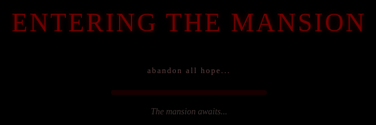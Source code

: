 ```yaml
---
layout: post
title: "Ghost Game: The Haunting of Love Lost"
date: 2025-10-16
author: Precia Verma
description: "A psychological horror adventure game about love, guilt, and the ghosts that haunt us"
comments: true
permalink: /student/ghost-game-idea-1
custom_css:
  - horror_theme
  
---
```

<link href="https://fonts.googleapis.com/css2?family=Crimson+Text:ital,wght@0,400;0,600;1,400&family=Playfair+Display:wght@400;700&family=Creepster&family=IM+Fell+English+SC&display=swap" rel="stylesheet">
<link rel="stylesheet" href="{{ '/assets/css/horror_theme.css' | relative_url }}">

<!-- Page-specific styles -->
<style>
  html, body {
    height: 100% !important;
    min-height: 100vh !important;
    width: 100% !important;
    margin: 0 !important;
    padding: 0 !important;
  }
  
  html {
    background-color: #0a0000 !important;
    background-image: url('https://www.transparenttextures.com/patterns/black-paper.png') !important;
    background-attachment: fixed !important;
    background-size: auto !important;
  }
  
  /* Custom Ghost Game logo styling */
  .site-header .wrapper .site-title img {
    height: 30px !important;
    filter: brightness(0.8) invert(0.2) sepia(0.3) hue-rotate(320deg) !important;
    transition: all 0.5s ease !important;
  }
  
  .site-header .wrapper .site-title img:hover {
    filter: brightness(1) invert(0.3) sepia(0.5) hue-rotate(350deg) drop-shadow(0 0 5px rgba(200,0,0,0.5)) !important;
    transform: scale(1.05) !important;
  }
  
  body {
    background-color: transparent !important;
    color: #b5a396 !important;
    font-family: 'Crimson Text', serif !important;
    line-height: 1.7 !important;
    text-shadow: 0 0 1px rgba(255,255,255,0.1) !important;
    position: relative !important;
  }
  
  /* Apply background to all possible containers */
  .container, .container-lg, .page-content, main, .wrapper, .post, article {
    background-color: transparent !important;
  }
  
  /* Restore header styling */
  .site-header {
    background-color: inherit !important;
    min-height: initial !important;
    border: none !important;
  }
  
  h1, h2, h3 {
    font-family: 'IM Fell English SC', serif !important;
    letter-spacing: 1px !important;
  }
  
  p {
    margin-bottom: 1.5em !important;
  }
  
  .spooky-divider {
    text-align: center;
    margin: 30px 0;
    color: #700000;
    text-shadow: 0 0 5px rgba(120,0,0,0.3);
    letter-spacing: 8px;
    position: relative;
  }
  
  .spooky-divider:before,
  .spooky-divider:after {
    content: "";
    display: inline-block;
    height: 1px;
    width: 60px;
    background: linear-gradient(to right, transparent, #500000, transparent);
    vertical-align: middle;
    margin: 0 10px;
  }
  
  .blood-drip {
    position: absolute;
    width: 3px;
    background-color: #700000;
    border-radius: 50% 50% 45% 45%;
    opacity: 0;
    animation: drip 10s infinite;
    box-shadow: 0 0 5px rgba(120,0,0,0.5);
  }
  
  @keyframes drip {
    0% { height: 0; top: 0; opacity: 0; }
    30% { opacity: 0.9; }
    100% { height: 40px; top: 40px; opacity: 0; }
  }
  
  .fog-overlay {
    position: fixed;
    top: 0;
    left: 0;
    width: 100%;
    height: 100%;
    background: url('https://cdn.pixabay.com/photo/2018/10/19/12/14/fog-3758087_1280.jpg');
    background-size: cover;
    opacity: 0.05;
    pointer-events: none;
    z-index: -1;
    animation: fog-move 120s infinite alternate linear;
  }
  
  @keyframes fog-move {
    0% { background-position: 0% 0%; }
    100% { background-position: 100% 100%; }
  }
  
  /* Flying Ghost Styles */
  .ghost {
    position: fixed;
    width: 30px;
    height: 35px;
    background-image: url("data:image/svg+xml,%3Csvg xmlns='http://www.w3.org/2000/svg' viewBox='0 0 24 24'%3E%3Cpath fill='%23ffffff' d='M12,2A9,9 0 0,0 3,11V22L6,19L9,22L12,19L15,22L18,19L21,22V11A9,9 0 0,0 12,2M9,8A2,2 0 0,1 11,10A2,2 0 0,1 9,12A2,2 0 0,1 7,10A2,2 0 0,1 9,8M15,8A2,2 0 0,1 17,10A2,2 0 0,1 15,12A2,2 0 0,1 13,10A2,2 0 0,1 15,8Z'/%3E%3C/svg%3E");
    background-size: contain;
    background-repeat: no-repeat;
    opacity: 0.15;
    filter: drop-shadow(0 0 5px rgba(255,255,255,0.7));
    z-index: 5;
    pointer-events: none;
    animation: ghost-float 30s infinite linear;
    transform-origin: center center;
  }
  
  .ghost:nth-child(odd) {
    animation-duration: 45s;
    width: 40px;
    height: 45px;
    filter: drop-shadow(0 0 5px rgba(200,200,255,0.8));
  }
  
  .ghost:nth-child(3n) {
    animation-duration: 60s;
    width: 25px;
    height: 30px;
    filter: drop-shadow(0 0 5px rgba(255,200,200,0.6));
    animation-direction: reverse;
  }
  
  .ghost:hover {
    opacity: 0.3;
    transition: opacity 0.3s ease;
  }
  
  /* Smoke effect for cursor */
  .smoke-particle {
    position: fixed;
    width: 7px;
    height: 7px;
    pointer-events: none;
    background-color: rgba(150, 150, 150, 0.5);
    border-radius: 50%;
    mix-blend-mode: screen;
    filter: blur(3px);
    z-index: 2000;
    transform-origin: center;
    animation: smoke-fade 2s forwards ease-out;
  }
  
  @keyframes smoke-fade {
    0% {
      opacity: 0;
      transform: scale(0.3) rotate(0deg);
    }
    15% {
      opacity: 0.4;
    }
    50% {
      opacity: 0.2;
      transform: scale(1.5) rotate(90deg);
    }
    100% {
      opacity: 0;
      transform: scale(2.5) rotate(180deg);
    }
  }
  
  /* Mansion Map styles */
  .map-hotspot {
    transition: all 0.3s ease-in-out;
    border: 1px solid rgba(120, 0, 0, 0.0);
    border-radius: 4px;
    position: relative;
    overflow: hidden;
  }
  
  .map-hotspot:hover {
    background-color: rgba(120, 0, 0, 0.15);
    border: 1px solid rgba(120, 0, 0, 0.3);
    box-shadow: inset 0 0 20px rgba(120, 0, 0, 0.1), 0 0 10px rgba(120, 0, 0, 0.2);
  }
  
  .map-hotspot::before {
    content: '';
    position: absolute;
    top: 0;
    left: 0;
    right: 0;
    bottom: 0;
    background: radial-gradient(circle, rgba(120, 0, 0, 0.2) 0%, rgba(120, 0, 0, 0) 70%);
    opacity: 0;
    transition: opacity 0.3s ease;
    pointer-events: none;
    z-index: 1;
  }
  
  .map-hotspot:hover::before {
    opacity: 1;
  }
  
  #room-info {
    opacity: 0;
    transition: opacity 0.3s ease-in-out, transform 0.3s ease-out;
    border-radius: 4px;
    transform: translateY(10px);
  }
  
  @keyframes map-pulse {
    0%, 100% { box-shadow: 0 0 8px rgba(120, 0, 0, 0.3) inset; }
    50% { box-shadow: 0 0 15px rgba(120, 0, 0, 0.6) inset; }
  }
  
  @keyframes ghost-float {
    0% {
      transform: translate(0, 0) rotate(0deg) scale(1);
    }
    10% {
      transform: translate(100px, -50px) rotate(20deg) scale(0.9);
    }
    20% {
      transform: translate(200px, 100px) rotate(-10deg) scale(1.1);
    }
    30% {
      transform: translate(100px, 200px) rotate(5deg) scale(1);
    }
    40% {
      transform: translate(-100px, 150px) rotate(-20deg) scale(0.9);
    }
    50% {
      transform: translate(-200px, 0px) rotate(0deg) scale(1.05);
    }
    60% {
      transform: translate(-150px, -150px) rotate(15deg) scale(1);
    }
    70% {
      transform: translate(0px, -200px) rotate(-15deg) scale(0.95);
    }
    80% {
      transform: translate(150px, -100px) rotate(5deg) scale(1.1);
    }
    90% {
      transform: translate(100px, 50px) rotate(-5deg) scale(1);
    }
    100% {
      transform: translate(0, 0) rotate(0deg) scale(1);
    }
  }
</style>

<!-- Fog overlay for the entire page -->
<div class="fog-overlay"></div>

<!-- Random blood drips -->
<div class="blood-drip" style="left: 20%; animation-delay: 3s;"></div>
<div class="blood-drip" style="left: 45%; animation-delay: 7s;"></div>
<div class="blood-drip" style="left: 75%; animation-delay: 5s;"></div>
<div class="blood-drip" style="left: 90%; animation-delay: 9s;"></div>

<!-- Flying Ghosts -->
<div class="ghost" style="left: 10%; top: 15%; animation-delay: 0s;"></div>
<div class="ghost" style="left: 30%; top: 40%; animation-delay: 5s;"></div>
<div class="ghost" style="left: 70%; top: 20%; animation-delay: 2s;"></div>
<div class="ghost" style="left: 85%; top: 60%; animation-delay: 8s;"></div>
<div class="ghost" style="left: 20%; top: 70%; animation-delay: 12s;"></div>
<div class="ghost" style="left: 55%; top: 30%; animation-delay: 15s;"></div>
<div class="ghost" style="left: 45%; top: 85%; animation-delay: 7s;"></div>
<div class="ghost" style="left: 90%; top: 45%; animation-delay: 10s;"></div>

<!-- Loading overlay -->
<div id="loading-overlay" style="position: fixed; top: 0; left: 0; width: 100%; height: 100%; background-color: #000; z-index: 9999; display: flex; flex-direction: column; justify-content: center; align-items: center;">
  <div style="font-family: 'Creepster', cursive; color: #700000; font-size: 3em; margin-bottom: 30px; letter-spacing: 3px; text-shadow: 0 0 8px rgba(120,0,0,0.5);">ENTERING THE MANSION</div>
  <div style="margin-bottom: 20px; font-family: 'IM Fell English SC', serif; color: #5a3a3a; font-size: 0.9em; letter-spacing: 2px;">abandon all hope...</div>
  <div class="loading-container" style="width: 250px; height: 8px; background-color: #1a0000; border-radius: 5px; overflow: hidden; box-shadow: 0 0 10px rgba(0,0,0,0.7), inset 0 0 5px rgba(0,0,0,0.5);">
    <div id="loading-bar" style="width: 0%; height: 100%; background: linear-gradient(to right, #4e0000, #700000, #4e0000); transition: width 0.5s;"></div>
  </div>
  <div id="loading-message" style="margin-top: 15px; font-family: 'Crimson Text', serif; color: #4a3a3a; font-style: italic; opacity: 0.8;">The mansion awaits...</div>
</div>

<script>
  document.addEventListener('DOMContentLoaded', function() {
    var loadingBar = document.getElementById('loading-bar');
    var loadingOverlay = document.getElementById('loading-overlay');
    var loadingMessage = document.getElementById('loading-message');
    var progress = 0;
    
    // Creepy loading messages
    var messages = [
      "The mansion awaits...",
      "Shadows gathering...",
      "Whispers in the walls...",
      "The ghosts are stirring...",
      "Memories awakening...",
      "Darkness descending...",
      "Sins remembered...",
      "Doors unlocking...",
      "Secrets revealing...",
      "Guilt materializing..."
    ];
    
    // Change message randomly
    var messageInterval = setInterval(function() {
      var randomMessage = messages[Math.floor(Math.random() * messages.length)];
      loadingMessage.style.opacity = '0';
      setTimeout(function() {
        loadingMessage.textContent = randomMessage;
        loadingMessage.style.opacity = '0.8';
      }, 500);
    }, 2000);
    
    // Loading progress
    var interval = setInterval(function() {
      progress += Math.random() * 8;
      if (progress >= 100) {
        progress = 100;
        clearInterval(interval);
        clearInterval(messageInterval);
        loadingMessage.textContent = "Welcome to your nightmare...";
        setTimeout(function() {
          loadingOverlay.style.opacity = '0';
          loadingOverlay.style.transition = 'opacity 1.5s';
          setTimeout(function() {
            loadingOverlay.style.display = 'none';
          }, 1500);
        }, 800);
      }
      loadingBar.style.width = progress + '%';
    }, 220);
  });
</script>

<div style="text-align: center; margin-bottom: 50px; position: relative; padding: 30px 0;">
  <div style="position: absolute; width: 100%; height: 100%; background-image: url('https://encrypted-tbn0.gstatic.com/images?q=tbn:ANd9GcQa_Obez2eWBK972heq40EeH1E7T65LTBOZhw&s'); background-size: contain; background-repeat: no-repeat; background-position: center; opacity: 0.07; z-index: -1;"></div>
  
  <!-- Title with flickering effect -->
  <div class="title-container" style="position: relative; display: inline-block; margin-bottom: 15px;">
    <h1 style="font-family: 'Creepster', cursive; font-size: 4.5em; margin-bottom: 5px; text-shadow: 2px 2px 8px #700000, 0 0 15px rgba(0,0,0,0.8); color: #900000; letter-spacing: 2px; transform: rotate(-1deg);">Ghost Game</h1>
    <h2 style="font-family: 'IM Fell English SC', serif; font-size: 1.8em; margin-top: 0; color: #a07a6c; text-shadow: 1px 1px 3px rgba(0,0,0,0.9); letter-spacing: 3px; margin-bottom: 0;">The Haunting of Love Lost</h2>
    
    <!-- Flicker animation for the title -->
    <div class="flicker-overlay" style="position: absolute; top: 0; left: 0; width: 100%; height: 100%; background: rgba(0,0,0,0); pointer-events: none; mix-blend-mode: multiply; animation: flicker-effect 8s infinite;"></div>
  </div>
  
  <p style="font-style: italic; color: #700000; margin-top: 15px; font-size: 1.2em; font-family: 'Crimson Text', serif; max-width: 600px; margin-left: auto; margin-right: auto; text-shadow: 0 0 10px rgba(0,0,0,0.7);">Some nightmares don't end when you wake up...</p>
  
  <!-- Decorative frame around the title section -->
  <div style="position: absolute; top: 0; left: 0; width: 100%; height: 100%; border: 1px solid rgba(100,0,0,0.2); border-left: none; border-right: none; pointer-events: none;"></div>
  <div style="position: absolute; top: 10px; left: 50%; transform: translateX(-50%); width: 80%; height: 1px; background: linear-gradient(to right, transparent, rgba(100,0,0,0.3), transparent);"></div>
  <div style="position: absolute; bottom: 10px; left: 50%; transform: translateX(-50%); width: 80%; height: 1px; background: linear-gradient(to right, transparent, rgba(100,0,0,0.3), transparent);"></div>
  
  <!-- Corner decorations -->
  <div style="position: absolute; top: 0; left: 0; width: 30px; height: 30px; border-top: 2px solid rgba(100,0,0,0.3); border-left: 2px solid rgba(100,0,0,0.3);"></div>
  <div style="position: absolute; top: 0; right: 0; width: 30px; height: 30px; border-top: 2px solid rgba(100,0,0,0.3); border-right: 2px solid rgba(100,0,0,0.3);"></div>
  <div style="position: absolute; bottom: 0; left: 0; width: 30px; height: 30px; border-bottom: 2px solid rgba(100,0,0,0.3); border-left: 2px solid rgba(100,0,0,0.3);"></div>
  <div style="position: absolute; bottom: 0; right: 0; width: 30px; height: 30px; border-bottom: 2px solid rgba(100,0,0,0.3); border-right: 2px solid rgba(100,0,0,0.3);"></div>
  
  <!-- Sound control with embedded audio - simplified approach -->
  <div class="audio-controls" style="margin-top: 20px; position: relative; text-align: center;">
    <!-- Audio player with controls that will be hidden but can be triggered -->
    <audio id="horror-audio" loop preload="auto" style="display:none;">
      <source src="/assets/audio/intense-horror-music-01-14890.mp3" type="audio/mpeg">
      <source src="../assets/audio/intense-horror-music-01-14890.mp3" type="audio/mpeg">
      <source src="https://cdn.pixabay.com/download/audio/2021/09/08/audio_fd6fa14ae9.mp3?filename=intense-horror-music-01-14890.mp3" type="audio/mpeg">
      Your browser does not support the audio element.
    </audio>
    
    <!-- Sound toggle button with visual indicator -->
    <button id="sound-toggle" style="background-color: #2a0a0a; color: #700000; border: 1px solid #4e0000; padding: 8px 20px; margin-top: 20px; cursor: pointer; font-family: 'IM Fell English SC', serif; letter-spacing: 1px; transition: all 0.3s ease; position: relative; overflow: hidden; box-shadow: 0 0 10px rgba(0,0,0,0.7);">
      <span style="position: relative; z-index: 2;">🔊 Enable Haunting Sounds</span>
      <div class="button-overlay" style="position: absolute; top: 0; left: -100%; width: 200%; height: 100%; background: linear-gradient(to right, transparent, rgba(120,0,0,0.2), transparent); transition: transform 0.5s ease; transform: skewX(-20deg); z-index: 1;"></div>
    </button>
    
    <!-- Hidden visual indicator for sound playing status -->
    <div id="sound-indicator" style="width: 10px; height: 10px; border-radius: 50%; background-color: #700000; margin: 10px auto 0; opacity: 0; transition: opacity 0.5s ease;"></div>
  </div>
  
  <script>
    // Initialize sound on window load to ensure all assets are loaded
    window.addEventListener('load', function() {
      console.log("Window fully loaded - initializing audio...");
      
      // Elements
      var soundToggle = document.getElementById('sound-toggle');
      var audioElement = document.getElementById('horror-audio');
      var buttonOverlay = document.querySelector('.button-overlay');
      var soundIndicator = document.getElementById('sound-indicator');
      
      // Set initial state
      var soundEnabled = false;
      
      // Set volume to a reasonable level
      audioElement.volume = 0.3;
      
      // Preload audio (explicit)
      try {
        audioElement.load();
        console.log("Audio preloaded");
      } catch(e) {
        console.error("Error preloading audio:", e);
      }
      
      // Sound toggle functionality
      soundToggle.addEventListener('click', function() {
        console.log("Sound toggle clicked");
        
        if (soundEnabled) {
          // Disable sound
          try {
            audioElement.pause();
            audioElement.currentTime = 0;
            soundEnabled = false;
            updateInterface(false);
            console.log("Sound disabled");
          } catch(e) {
            console.error("Error disabling sound:", e);
          }
        } else {
          // Enable sound
          try {
            // Force a user interaction to allow autoplay
            var playPromise = audioElement.play();
            
            if (playPromise !== undefined) {
              playPromise.then(function() {
                soundEnabled = true;
                updateInterface(true);
                console.log("Sound enabled successfully");
              }).catch(function(error) {
                console.error("Play failed:", error);
                
                // Try again after a brief delay
                setTimeout(function() {
                  audioElement.play().then(function() {
                    soundEnabled = true;
                    updateInterface(true);
                    console.log("Second attempt succeeded");
                  }).catch(function(e) {
                    alert("Unable to play audio. Your browser may be blocking autoplay.");
                    console.error("Second attempt failed:", e);
                  });
                }, 100);
              });
            }
          } catch(e) {
            console.error("Error enabling sound:", e);
          }
        }
      });
      
      // Update the interface based on sound state
      function updateInterface(isPlaying) {
        if (isPlaying) {
          soundToggle.querySelector('span').textContent = '🔇 Disable Haunting Sounds';
          buttonOverlay.style.transform = "translateX(100%) skewX(-20deg)";
          soundIndicator.style.opacity = "1";
          soundIndicator.style.animation = "pulse 2s infinite";
        } else {
          soundToggle.querySelector('span').textContent = '🔊 Enable Haunting Sounds';
          buttonOverlay.style.transform = "translateX(-100%) skewX(-20deg)";
          soundIndicator.style.opacity = "0";
          soundIndicator.style.animation = "none";
        }
      }
      
      // Add hover effects
      soundToggle.addEventListener('mouseover', function() {
        buttonOverlay.style.transform = "translateX(0%) skewX(-20deg)";
      });
      
      soundToggle.addEventListener('mouseout', function() {
        if (soundEnabled) {
          buttonOverlay.style.transform = "translateX(100%) skewX(-20deg)";
        } else {
          buttonOverlay.style.transform = "translateX(-100%) skewX(-20deg)";
        }
      });
      
      // Add pulsing animation for the sound indicator
      var style = document.createElement('style');
      style.textContent = `
        @keyframes pulse {
          0% { opacity: 0.3; transform: scale(0.8); }
          50% { opacity: 0.8; transform: scale(1.2); }
          100% { opacity: 0.3; transform: scale(0.8); }
        }
      `;
      document.head.appendChild(style);
    });
  </script>
</div>

<div style="position: relative; margin-bottom: 40px;">
  <h2 style="font-size: 2em; border-bottom: 1px solid #4e0000; padding-bottom: 10px;">🏚️ Game Concept & Narrative</h2>
  <div style="position: absolute; right: 20px; top: -10px; opacity: 0.3;">
    <img src="https://www.citypng.com/public/uploads/preview/halloween-flying-ghost-silhouette-black-icon-png-701751694532168uawrn4mgfq.png" width="80" alt="ghost silhouette" style="filter: invert(1);">
  </div>
</div>

<div style="background-color: rgba(25, 0, 0, 0.4); padding: 25px; border-left: 3px solid #700000; border: 1px solid rgba(70, 0, 0, 0.3); box-shadow: 0 0 15px rgba(0, 0, 0, 0.5); position: relative; margin-bottom: 20px;">
  <div style="position: absolute; top: 0; left: 0; width: 20px; height: 20px; border-top: 2px solid #700000; border-left: 2px solid #700000;"></div>
  <div style="position: absolute; top: 0; right: 0; width: 20px; height: 20px; border-top: 2px solid #700000; border-right: 2px solid #700000;"></div>
  <div style="position: absolute; bottom: 0; left: 0; width: 20px; height: 20px; border-bottom: 2px solid #700000; border-left: 2px solid #700000;"></div>
  <div style="position: absolute; bottom: 0; right: 0; width: 20px; height: 20px; border-bottom: 2px solid #700000; border-right: 2px solid #700000;"></div>
  
  <p>Step into a gothic mansion shrouded in fog, regret, and supernatural mystery. In this psychological horror adventure, you play as <strong>Earnest</strong>—a man tormented by guilt, returning to the ruins of his past love. The game unfolds in three acts, blending puzzle-solving, exploration, and emotional storytelling.</p>
</div>

<div class="spooky-divider">⚱️ ⚰️ ⚱️</div>

<div class="section-header" style="position: relative; margin-top: 35px;">
  <h3 style="font-size: 1.6em; border-bottom: 1px solid #4e0000; padding-bottom: 8px; display: inline-block;">🌙 Backstory</h3>
</div>

<div style="background-color: rgba(25, 0, 0, 0.4); padding: 25px; border-left: 3px solid #700000; border: 1px solid rgba(70, 0, 0, 0.3); box-shadow: 0 0 15px rgba(0, 0, 0, 0.5); position: relative; margin-bottom: 20px;">
  <div style="position: absolute; top: 0; left: 0; width: 20px; height: 20px; border-top: 2px solid #700000; border-left: 2px solid #700000;"></div>
  <div style="position: absolute; top: 0; right: 0; width: 20px; height: 20px; border-top: 2px solid #700000; border-right: 2px solid #700000;"></div>
  <div style="position: absolute; bottom: 0; left: 0; width: 20px; height: 20px; border-bottom: 2px solid #700000; border-left: 2px solid #700000;"></div>
  <div style="position: absolute; bottom: 0; right: 0; width: 20px; height: 20px; border-bottom: 2px solid #700000; border-right: 2px solid #700000;"></div>
  
  <p>In a crumbling gothic mansion shrouded by fog and regret, a man flees in the dead of night for reasons even he can't fully explain. He leaves behind his greatest love — a woman whose heart once mirrored his own. Years later, guilt drags him back to the decaying halls of the estate… only to discover the horrifying truth: she's dead.</p>
</div>

<div class="spooky-divider">💀 ⚡ 💀</div>

<div class="section-header" style="position: relative; margin-top: 35px;">
  <h3 style="font-size: 1.6em; border-bottom: 1px solid #4e0000; padding-bottom: 8px; display: inline-block;">👻 Act 1: The Whispering Ghost</h3>
</div>

<div style="background-color: rgba(25, 0, 0, 0.4); padding: 25px; border-left: 3px solid #700000; border: 1px solid rgba(70, 0, 0, 0.3); box-shadow: 0 0 15px rgba(0, 0, 0, 0.5); position: relative; margin-bottom: 20px;">
  <div style="position: absolute; top: 0; left: 0; width: 20px; height: 20px; border-top: 2px solid #700000; border-left: 2px solid #700000;"></div>
  <div style="position: absolute; top: 0; right: 0; width: 20px; height: 20px; border-top: 2px solid #700000; border-right: 2px solid #700000;"></div>
  <div style="position: absolute; bottom: 0; left: 0; width: 20px; height: 20px; border-bottom: 2px solid #700000; border-left: 2px solid #700000;"></div>
  <div style="position: absolute; bottom: 0; right: 0; width: 20px; height: 20px; border-bottom: 2px solid #700000; border-right: 2px solid #700000;"></div>
  
  <p>One stormy night, her ghost appears before him — sorrowful yet strangely calm. She tells him that her spirit is trapped, unable to rest. If he can locate her scattered bones hidden across the mansion's cursed grounds, he can perform a ritual to bring her back to life. Desperate and haunted, he agrees.</p>
</div>

<div class="spooky-divider">🦴 🕯️ 🦴</div>

<div class="section-header" style="position: relative; margin-top: 35px;">
  <h3 style="font-size: 1.6em; border-bottom: 1px solid #4e0000; padding-bottom: 8px; display: inline-block;">🔍 Act 2: The Search for the Bones</h3>
</div>

<div style="background-color: rgba(25, 0, 0, 0.4); padding: 25px; border-left: 3px solid #700000; border: 1px solid rgba(70, 0, 0, 0.3); box-shadow: 0 0 15px rgba(0, 0, 0, 0.5); position: relative; margin-bottom: 20px;">
  <div style="position: absolute; top: 0; left: 0; width: 20px; height: 20px; border-top: 2px solid #700000; border-left: 2px solid #700000;"></div>
  <div style="position: absolute; top: 0; right: 0; width: 20px; height: 20px; border-top: 2px solid #700000; border-right: 2px solid #700000;"></div>
  <div style="position: absolute; bottom: 0; left: 0; width: 20px; height: 20px; border-bottom: 2px solid #700000; border-left: 2px solid #700000;"></div>
  <div style="position: absolute; bottom: 0; right: 0; width: 20px; height: 20px; border-bottom: 2px solid #700000; border-right: 2px solid #700000;"></div>
  
  <p>The mansion becomes his maze of memories. As he hunts for the bones, he uncovers letters, bloodstains, and eerie remnants of their past. Each discovery drags him deeper into obsession and madness. Reality begins to blur — is he seeing ghosts, or just his own guilt? The line between love and lunacy fades fast.</p>
</div>

<div class="spooky-divider">⚡ 💀 ⚡</div>

<div class="section-header" style="position: relative; margin-top: 35px;">
  <h3 style="font-size: 1.6em; border-bottom: 1px solid #4e0000; padding-bottom: 8px; display: inline-block;">😱 Act 3: The Terrifying Truth</h3>
</div>

<div style="background-color: rgba(25, 0, 0, 0.4); padding: 25px; border-left: 3px solid #700000; border: 1px solid rgba(70, 0, 0, 0.3); box-shadow: 0 0 15px rgba(0, 0, 0, 0.5); position: relative; margin-bottom: 20px;">
  <div style="position: absolute; top: 0; left: 0; width: 20px; height: 20px; border-top: 2px solid #700000; border-left: 2px solid #700000;"></div>
  <div style="position: absolute; top: 0; right: 0; width: 20px; height: 20px; border-top: 2px solid #700000; border-right: 2px solid #700000;"></div>
  <div style="position: absolute; bottom: 0; left: 0; width: 20px; height: 20px; border-bottom: 2px solid #700000; border-left: 2px solid #700000;"></div>
  <div style="position: absolute; bottom: 0; right: 0; width: 20px; height: 20px; border-bottom: 2px solid #700000; border-right: 2px solid #700000;"></div>
  
  <p>In the final act, the puzzle pieces come together — he was the one who killed her.
  His mind had shattered from jealousy and rage, forcing him to flee and forget. The ghost was never real… just the echo of his guilt. As the truth consumes him, he performs the ritual anyway — but instead of resurrecting her, he becomes trapped in his own nightmare, drowning in grief and eternal sorrow.</p>
</div>

<div class="spooky-divider">🕷️ 🕸️ 🕷️</div>

<div style="position: relative; margin-bottom: 40px;">
  <h2 style="font-size: 2em; border-bottom: 1px solid #4e0000; padding-bottom: 10px;">🎮 Key Gameplay Features</h2>
</div>

<div style="display: grid; grid-template-columns: 1fr 1fr; gap: 20px; margin-bottom: 30px;">
  <div style="background-color: rgba(20, 0, 0, 0.6); padding: 20px; border-radius: 5px; box-shadow: 0 0 10px rgba(0,0,0,0.5); border-left: 3px solid #700000;">
    <h4 style="color: #b99a7a; margin-top: 0;">🏰 Atmospheric Exploration</h4>
    <p style="margin-bottom: 0;">Navigate through the crumbling ruins of a once-magnificent gothic mansion, where each room holds memories and secrets.</p>
  </div>
  
  <div style="background-color: rgba(20, 0, 0, 0.6); padding: 20px; border-radius: 5px; box-shadow: 0 0 10px rgba(0,0,0,0.5); border-left: 3px solid #700000;">
    <h4 style="color: #b99a7a; margin-top: 0;">🧩 Intricate Puzzles</h4>
    <p style="margin-bottom: 0;">Solve eerie puzzles to uncover hidden bones and clues, piecing together the tragic events of the past.</p>
  </div>
  
  <div style="background-color: rgba(20, 0, 0, 0.6); padding: 20px; border-radius: 5px; box-shadow: 0 0 10px rgba(0,0,0,0.5); border-left: 3px solid #700000;">
    <h4 style="color: #b99a7a; margin-top: 0;">👁️ Psychological Horror</h4>
    <p style="margin-bottom: 0;">Experience terrifying hallucinations, shifting rooms, and unreliable narration as reality blurs with madness.</p>
  </div>
  
  <div style="background-color: rgba(20, 0, 0, 0.6); padding: 20px; border-radius: 5px; box-shadow: 0 0 10px rgba(0,0,0,0.5); border-left: 3px solid #700000;">
    <h4 style="color: #b99a7a; margin-top: 0;">📖 Emotional Storytelling</h4>
    <p style="margin-bottom: 0;">Discover a haunting narrative through forgotten letters, faded photographs, and vivid flashbacks.</p>
  </div>
  
  <div style="background-color: rgba(20, 0, 0, 0.6); padding: 20px; border-radius: 5px; box-shadow: 0 0 10px rgba(0,0,0,0.5); border-left: 3px solid #700000; grid-column: span 2;">
    <h4 style="color: #b99a7a; margin-top: 0;">🔀 Multiple Endings</h4>
    <p style="margin-bottom: 0;">Your choices and discoveries shape the story's conclusion. Will you find redemption or be consumed by eternal torment?</p>
  </div>
</div>

<div class="spooky-divider">🏰 🔍 🏰</div>

<div style="position: relative; margin-bottom: 40px; margin-top: 40px;">
  <h2 style="font-size: 2em; border-bottom: 1px solid #4e0000; padding-bottom: 10px;">🗺️ Explore the Mansion</h2>
  <div style="position: absolute; right: 20px; top: -10px; opacity: 0.3;">
    <img src="https://media.tenor.com/h3WXl6FWwUIAAAAe/ghost.png" width="70" alt="ghostly face" style="filter: brightness(0.8) contrast(1.4);">
  </div>
</div>

<div style="background-color: rgba(20, 0, 0, 0.7); padding: 25px; border: 1px solid rgba(70, 0, 0, 0.4); box-shadow: 0 0 20px rgba(0, 0, 0, 0.6); position: relative; margin-bottom: 30px; background-image: url('https://www.transparenttextures.com/patterns/old-map.png'); background-blend-mode: overlay;">
  <div style="position: absolute; top: 0; left: 0; width: 20px; height: 20px; border-top: 2px solid #700000; border-left: 2px solid #700000;"></div>
  <div style="position: absolute; top: 0; right: 0; width: 20px; height: 20px; border-top: 2px solid #700000; border-right: 2px solid #700000;"></div>
  <div style="position: absolute; bottom: 0; left: 0; width: 20px; height: 20px; border-bottom: 2px solid #700000; border-left: 2px solid #700000;"></div>
  <div style="position: absolute; bottom: 0; right: 0; width: 20px; height: 20px; border-bottom: 2px solid #700000; border-right: 2px solid #700000;"></div>
  <div style="position: absolute; top: -15px; left: 50%; transform: translateX(-50%); background-color: #1a0505; padding: 5px 15px; border: 1px solid #700000; font-family: 'IM Fell English SC', serif; font-size: 0.9em; color: #a07a6c;">Ravencrest Manor - Floor Plan</div>
  
  <p style="text-align: center; font-style: italic; margin-bottom: 25px;">Hover over rooms to reveal the mansion's dark secrets...</p>
  
  <style>
  /* Mansion Map styles */
  .map-hotspot {
    transition: all 0.3s ease-in-out;
    border: 1px solid rgba(120, 0, 0, 0.0);
    border-radius: 4px;
    position: relative;
    overflow: hidden;
  }
  
  .map-hotspot:hover {
    background-color: rgba(120, 0, 0, 0.15);
    border: 1px solid rgba(120, 0, 0, 0.3);
    box-shadow: inset 0 0 20px rgba(120, 0, 0, 0.1), 0 0 10px rgba(120, 0, 0, 0.2);
  }
  
  .map-hotspot::before {
    content: '';
    position: absolute;
    top: 0;
    left: 0;
    right: 0;
    bottom: 0;
    background: radial-gradient(circle, rgba(120, 0, 0, 0.2) 0%, rgba(120, 0, 0, 0) 70%);
    opacity: 0;
    transition: opacity 0.3s ease;
    pointer-events: none;
    z-index: 1;
  }
  
  .map-hotspot:hover::before {
    opacity: 1;
  }
  
  #room-info {
    opacity: 0;
    transition: opacity 0.3s ease-in-out, transform 0.3s ease-out;
    border-radius: 4px;
    transform: translateY(10px);
  }
  </style>
  
  <!-- NEW SIMPLIFIED MANSION MAP LAYOUT -->
  <div class="mansion-map-layout" style="display: flex; flex-direction: row; width: 100%; max-width: 820px; margin: 0 auto; gap: 20px;">
    <!-- Left side: room info panel with simple styling -->
    <div style="width: 280px; background-color: #1a0808; border: 1px solid #700000; padding: 15px; border-radius: 5px;">
      <div id="room-info" style="color: #c9b38c; font-family: 'Crimson Text', serif; opacity: 1; display: block; visibility: visible; transition: none; transform: none;">
        <h4 id="room-title-display" style="color: #c9b38c; font-family: 'IM Fell English SC', serif; text-align: center; border-bottom: 1px solid #700000; padding-bottom: 8px;">Mansion Map</h4>
        <p id="room-description-display" style="color: #c9b38c; margin-top: 15px; line-height: 1.5;">Hover over a room to learn more about it...</p>
        <div style="height: 1px; background-color: #700000; margin: 15px 0;"></div>
        <h5 style="color: #c9b38c; text-align: center; font-size: 0.9em; margin-bottom: 10px;">⚜ SECRET ⚜</h5>
        <p id="room-secret-display" style="color: #8a3c2a; font-style: italic; line-height: 1.4;">The mansion holds many secrets. Some rooms are more haunted than others.</p>
      </div>
    </div>
    
    <!-- Right side: mansion map with simplified structure -->
    <div style="flex: 1; position: relative; border: 1px solid #500000;">
      <!-- Map image -->
      <div id="mansion-map" style="width: 100%; height: 500px; background-image: url('https://preview.redd.it/haunted-mansion-battle-map-30x36-v0-u37w8jh2gfud1.jpeg?auto=webp&s=bd49c77e237d72f4c09b417c45d7ea56359eb6de'); background-size: contain; background-position: center; background-repeat: no-repeat; position: relative;">
      
        <!-- Hotspots with solid borders for better visibility -->
        <div class="map-hotspot" data-room="foyer" style="position: absolute; left: 48%; top: 60%; width: 12%; height: 15%; cursor: pointer; border: 2px solid rgba(120, 0, 0, 0.5); background-color: rgba(120, 0, 0, 0.1);"></div>
        <div class="map-hotspot" data-room="library" style="position: absolute; left: 68%; top: 32%; width: 14%; height: 18%; cursor: pointer; border: 2px solid rgba(120, 0, 0, 0.5); background-color: rgba(120, 0, 0, 0.1);"></div>
        <div class="map-hotspot" data-room="master-bedroom" style="position: absolute; left: 29%; top: 20%; width: 18%; height: 18%; cursor: pointer; border: 2px solid rgba(120, 0, 0, 0.5); background-color: rgba(120, 0, 0, 0.1);"></div>
        <div class="map-hotspot" data-room="attic" style="position: absolute; left: 50%; top: 8%; width: 18%; height: 12%; cursor: pointer; border: 2px solid rgba(120, 0, 0, 0.5); background-color: rgba(120, 0, 0, 0.1);"></div>
        <div class="map-hotspot" data-room="dining-room" style="position: absolute; left: 25%; top: 45%; width: 18%; height: 15%; cursor: pointer; border: 2px solid rgba(120, 0, 0, 0.5); background-color: rgba(120, 0, 0, 0.1);"></div>
        <div class="map-hotspot" data-room="cellar" style="position: absolute; left: 73%; top: 68%; width: 15%; height: 14%; cursor: pointer; border: 2px solid rgba(120, 0, 0, 0.5); background-color: rgba(120, 0, 0, 0.1);"></div>
        <div class="map-hotspot" data-room="east-wing" style="position: absolute; left: 74%; top: 18%; width: 16%; height: 12%; cursor: pointer; border: 2px solid rgba(120, 0, 0, 0.5); background-color: rgba(120, 0, 0, 0.1);"></div>
      </div>
    </div>
  </div>
</div>

<script>
/* COMPLETELY REWRITTEN MANSION MAP SCRIPT */
document.addEventListener('DOMContentLoaded', function() {
  console.log('Initializing mansion map...');
  
  // Get all required DOM elements
  const roomInfoBox = document.getElementById('room-info');
  const roomTitleDisplay = document.getElementById('room-title-display');
  const roomDescriptionDisplay = document.getElementById('room-description-display');
  const roomSecretDisplay = document.getElementById('room-secret-display');
  const hotspots = document.querySelectorAll('.map-hotspot');
  
  // Debug verification of elements
  console.log('Room info found:', roomInfoBox ? 'Yes' : 'No');
  console.log('Room title found:', roomTitleDisplay ? 'Yes' : 'No');
  console.log('Room description found:', roomDescriptionDisplay ? 'Yes' : 'No');
  console.log('Room secret found:', roomSecretDisplay ? 'Yes' : 'No');
  console.log('Hotspots found:', hotspots.length);
  
  // Set default content for room info
  roomTitleDisplay.textContent = "Mansion Map";
  roomDescriptionDisplay.textContent = "Hover over a room to learn more about it...";
  roomSecretDisplay.textContent = "The mansion holds many secrets. Some rooms are more haunted than others.";
  roomInfoBox.style.display = 'block';
  
  // Room data - kept simple
  const roomData = {
    "foyer": {
      title: "Grand Foyer",
      description: "Once an impressive entryway with marble floors and crystal chandeliers, now cracked and covered in decades of dust. A grand staircase curves upward, littered with fallen portraits of the Blackwood family.",
      secret: "The floorboards creak in a rhythm almost like breathing. Visitors swear the chandelier sways even when there is no breeze, and sometimes the front door unlocks itself at exactly midnight."
    },
    "library": {
      title: "Library",
      description: "Thousands of ancient tomes line the walls. Many are rotted through, while others remain mysteriously pristine despite the years. A reading desk sits in the center, a leather-bound book still open as if its reader just stepped away.",
      secret: "Books occasionally fall from shelves when no one is near. The open book on the desk changes pages between visits, always displaying passages about grief, betrayal, and a ritual performed in the cellar during the winter of 1887."
    },
    "master-bedroom": {
      title: "Master Bedroom",
      description: "Dominated by a four-poster bed with tattered silk hangings in deep crimson. A vanity with a cracked mirror still holds perfume bottles and a silver hairbrush with strands of long dark hair from its last owner, Eleanora Blackwood.",
      secret: "The bed sheets appear disturbed each morning, as if someone had been sleeping there. The mirror sometimes reflects a figure standing behind you when you are alone—a pale woman in a bloodstained nightgown who mouths words no one can hear."
    },
    "attic": {
      title: "Attic",
      description: "A maze of forgotten furniture, trunks, and childhood mementos. Light filters weakly through a small round window, illuminating dancing dust particles and a collection of porcelain dolls with eyes that seem to follow your movements.",
      secret: "Children's laughter can sometimes be heard emanating from a Victorian rocking horse in the corner. A music box occasionally plays by itself at 3:33 AM, always the same haunting melody that was popular the year the Blackwood children disappeared."
    },
    "dining-room": {
      title: "Dining Room",
      description: "An elegant mahogany table set for a feast that never begins, with fine china and tarnished silver. Cobwebs connect the candelabra, and the grandfather clock in the corner is permanently stopped at 3:33—the time when Lord Blackwood reportedly made his fatal declaration.",
      secret: "Wine glasses have been known to shatter without being touched. Some nights, the sounds of silverware against plates and hushed conversation can be heard, followed by a woman's scream and then absolute silence that lasts until dawn."
    },
    "cellar": {
      title: "Wine Cellar",
      description: "Damp stone walls lined with empty and full bottles alike, some dating back centuries. The air is thick with the scent of earth, old cork, and something metallic. A single lantern provides the only illumination, revealing strange symbols carved into the far wall.",
      secret: "Temperature drops dramatically in certain corners—cold enough to see your breath even in summer. A scratching sound comes from behind the marked wall, as if someone—or something—is trying to get out. The stones are stained with what might be very old wine... or something else."
    },
    "east-wing": {
      title: "East Wing Corridor",
      description: "A hallway of locked doors and covered paintings. Water damage stains the peeling wallpaper, and the carpet is worn thin from centuries of footsteps. Family portraits hang crookedly, their faces obscured by what appears to be claw marks.",
      secret: "The door at the end of the hall—the one Earnest warned Irene never to enter—sometimes opens by itself. A woman's sobbing can be heard from within, though the room is always empty except for a child's rocking chair that moves by itself and a journal written in what appears to be blood."
    }
  };
  
  // Log for debugging (only visible in browser console)
  console.log('Elements found:', {
    roomInfo: !!roomInfoBox,
    roomTitle: !!roomTitleDisplay,
    roomDesc: !!roomDescriptionDisplay,
    roomSecret: !!roomSecretDisplay,
    hotspotCount: hotspots.length
  });
  
  // Create audio elements
  const creepySound = new Audio('https://freesound.org/data/previews/459/459959_1364272-lq.mp3');
  creepySound.volume = 0.2;
  
  const whisperSound = new Audio('https://freesound.org/data/previews/396/396232_7046259-lq.mp3');
  whisperSound.volume = 0.15;
  
  // Make sure room info panel is visible initially
  if (roomInfoBox) {
    roomInfoBox.style.display = 'block';
    roomInfoBox.style.visibility = 'visible';
    roomInfoBox.style.opacity = '1';
    console.log('Room info panel initialized and made visible');
  } else {
    console.error('Room info panel not found!');
  }
  
  // Set default room info content
  if (roomTitleDisplay) roomTitleDisplay.textContent = "Mansion Map";
  if (roomDescriptionDisplay) roomDescriptionDisplay.textContent = "Hover over a room to learn more about it...";
  if (roomSecretDisplay) roomSecretDisplay.textContent = "The mansion holds many secrets. Some rooms are more haunted than others.";
  
  // Function to update room information panel
  function updateRoomInfo(roomId) {
    const room = roomData[roomId];
    if (!room) {
      console.error("No room data found for:", roomId);
      return;
    }
    
    console.log("Updating room info with:", room.title);
    
    // Update text content with explicit null checks
    if (roomTitleDisplay) {
      roomTitleDisplay.textContent = room.title;
      roomTitleDisplay.style.textShadow = '0 0 8px rgba(150, 100, 50, 0.8)';
    }
    
    if (roomDescriptionDisplay) {
      roomDescriptionDisplay.textContent = room.description;
    }
    
    if (roomSecretDisplay) {
      roomSecretDisplay.textContent = room.secret;
    }
    
    // Force room info panel to be visible
    if (roomInfoBox) {
      roomInfoBox.style.display = 'block';
      roomInfoBox.style.visibility = 'visible';
      roomInfoBox.style.opacity = '1';
      
      // Force a repaint to ensure changes are visible
      void roomInfoBox.offsetWidth;
      
      console.log("Updated room info panel with:", room.title);
    }
  }
  
  // Add event listeners to each room hotspot
  if (hotspots.length > 0) {
    console.log("Setting up event listeners for", hotspots.length, "hotspots");
    
    // Track which room is currently active
    let activeRoomId = null;
    
    hotspots.forEach(hotspot => {
      // Get the room ID from the data attribute
      const roomId = hotspot.getAttribute('data-room');
      
      // Set up mouseenter event
      hotspot.addEventListener('mouseenter', function() {
        console.log("Mouse entered room:", roomId);
        
        // Update active room tracking
        activeRoomId = roomId;
        
        // Visual effect for active hotspot
        this.style.backgroundColor = 'rgba(120, 0, 0, 0.2)';
        this.style.borderColor = 'rgba(120, 0, 0, 0.4)';
        this.style.boxShadow = '0 0 15px rgba(120, 0, 0, 0.6)';
        this.style.animation = 'map-pulse 2s infinite';
        
        // Update the room info panel
        updateRoomInfo(roomId);
        
        // Play creepy sound effect
        try {
          creepySound.currentTime = 0;
          creepySound.volume = 0.2 + Math.random() * 0.3;
          creepySound.play();
        } catch (e) {
          console.log('Audio error:', e);
        }
      });
      
      // Set up mouseleave event
      hotspot.addEventListener('mouseleave', function() {
        console.log("Mouse left room:", roomId);
        
        // Only reset if this is still the active room
        if (activeRoomId === roomId) {
          activeRoomId = null;
          
          // Reset room info to default
          roomTitleDisplay.textContent = "Mansion Map";
          roomTitleDisplay.style.textShadow = 'none';
          roomDescriptionDisplay.textContent = "Hover over a room to learn more about it...";
          roomSecretDisplay.textContent = "The mansion holds many secrets. Some rooms are more haunted than others.";
        }
        
        // Reset hotspot styling
        this.style.backgroundColor = 'rgba(120, 0, 0, 0.05)';
        this.style.borderColor = 'rgba(120, 0, 0, 0.15)';
        this.style.boxShadow = 'none';
        this.style.animation = 'none';
        
        // Play whisper sound
        try {
          whisperSound.currentTime = 0;
          whisperSound.volume = 0.15;
          whisperSound.play();
        } catch (e) {
          console.log('Audio error:', e);
        }
      });
    });
  } else {
    console.error("No hotspots found in the mansion map!");
  }
});
</script>
});
</script>

<div class="spooky-divider">📜 ⚰️ 📜</div>

## 💌 Sample In-Game Letter

<div style="background-color: #1a0f00; border: 1px solid #3a2a1a; box-shadow: 0 0 15px rgba(0,0,0,0.7); padding: 30px; margin: 20px 0; max-width: 800px; font-family: 'Crimson Text', serif; color: #c9b38c; font-style: italic; line-height: 1.6; background-image: url('https://media.istockphoto.com/id/1639475440/photo/ old-paper-texture-background-pale-brown-paper-vintage-with-stains-in-sepia-tone.jpg?s=612x612&w=0&k=20&c=Fr0FyL7K90DvEbnuYUcKLTDRM2dBsXeYdF9jjgFnkmQ=');">
  <p style="margin-bottom: 20px; text-align: right; font-size: 0.9em; color: #8a7a6a;">October 17, 1897</p>
  
  <p style="margin-bottom: 20px; font-size: 1.1em;"><strong style="color: #d0a85c;">My Dearest Irene,</strong></p>
  
  <p>If you are reading this, then I have already gone.<br>
  Please understand that I did not leave you out of hatred, nor fear of you, but fear of myself.</p>
  
  <p>Something inside me has changed. There is a darkness that whispers when the house sleeps, a shadow that follows me even when the candles are lit. I can no longer trust my thoughts, nor the man reflected in the mirror.</p>
  
  <p>I beg of you, stay away from the east wing. Do not search for me, no matter what you hear. If I ever loved you—and by God, I did—you must promise me that.</p>
  
  <p>Your name will haunt me until the end of my days.<br>
  And perhaps, when this curse is lifted, I will find the courage to come home.</p>
  
  <p style="text-align: right; margin-top: 30px;"><strong style="color: #d0a85c;">Forever yours,</strong><br>
  <strong style="color: #d0a85c;">Earnest</strong></p>
  
  <div style="margin-top: 30px; font-size: 0.8em; color: #635a4a; text-align: left;">
    <em>*The edges of the paper appear singed, and dark stains—possibly blood—mark the bottom corner of the letter*</em>
  </div>
</div>

<div class="spooky-divider">🌙 👻 🌙</div>

<div style="position: relative; margin-top: 60px;">
  <h2 style="font-size: 2em; border-bottom: 1px solid #4e0000; padding-bottom: 10px;">🎭 Why This Game?</h2>
  
  <div class="haunted-mirror" style="position: relative; background-color: rgba(20, 0, 0, 0.6); padding: 30px; border-radius: 10px; margin-top: 20px; box-shadow: 0 0 20px rgba(0,0,0,0.7), inset 0 0 20px rgba(0,0,0,0.7); border: 1px solid #3a0000;">
    
    <div style="position: absolute; top: 0; left: 0; width: 100%; height: 100%; background-image: url('https://www.transparenttextures.com/patterns/brushed-alum-dark.png'); opacity: 0.1;"></div>
    <div style="position: absolute; top: 0; left: 0; width: 20px; height: 20px; border-top: 2px solid #700000; border-left: 2px solid #700000;"></div>
    <div style="position: absolute; top: 0; right: 0; width: 20px; height: 20px; border-top: 2px solid #700000; border-right: 2px solid #700000;"></div>
    <div style="position: absolute; bottom: 0; left: 0; width: 20px; height: 20px; border-bottom: 2px solid #700000; border-left: 2px solid #700000;"></div>
    <div style="position: absolute; bottom: 0; right: 0; width: 20px; height: 20px; border-bottom: 2px solid #700000; border-right: 2px solid #700000;"></div>
    
    <p>This game explores themes of love, loss, guilt, and psychological horror. It challenges players to confront uncomfortable truths and unravel a haunting mystery, all while immersed in a chilling, atmospheric world.</p>
    
    <div class="ghostly-reflection" style="position: absolute; right: 20px; bottom: 20px; width: 80px; height: 80px; opacity: 0; animation: appear-disappear 8s infinite;">
      <img src="https://encrypted-tbn0.gstatic.com/images?q=tbn:ANd9GcR-y4EG8_pO1I1GlfnbeVyNCB8Ee-S-JFoASA&s" width="100%" alt="ghostly face" style="filter: invert(0.8) blur(1px);">
    </div>
  </div>
</div>

<style>
@keyframes appear-disappear {
  0%, 100% { opacity: 0; }
  45%, 55% { opacity: 0.3; }
}

@keyframes flicker-effect {
  0%, 100% { opacity: 0; }
  5% { opacity: 0.3; }
  6% { opacity: 0; }
  7% { opacity: 0.3; }
  9% { opacity: 0; }
  10% { opacity: 0.3; }
  30% { opacity: 0; }
  50% { opacity: 0; }
  60% { opacity: 0.1; }
  60.5% { opacity: 0; }
  61% { opacity: 0.1; }
  75% { opacity: 0; }
  80% { opacity: 0.2; }
  85% { opacity: 0; }
  95% { opacity: 0.2; }
}

@keyframes floating {
  0%, 100% { transform: translateY(0) rotate(-1deg); }
  50% { transform: translateY(-10px) rotate(0deg); }
}

@keyframes haunted-shadow {
  0%, 100% { text-shadow: 0 0 5px #700000; }
  50% { text-shadow: 0 0 15px #700000, 0 0 30px rgba(120,0,0,0.5); }
}

.hover-float {
  transition: transform 0.3s ease;
}

.hover-float:hover {
  transform: translateY(-5px);
  text-shadow: 0 5px 10px rgba(0,0,0,0.5);
}

.section-header h3 {
  animation: haunted-shadow 5s infinite;
}

/* Ghost cursor effect - uncomment if desired
html {
  cursor: url('https://cdn.pixabay.com/photo/2016/03/31/15/33/apparition-1293299_1280.png'), auto;
  cursor: url('https://cdn.pixabay.com/photo/2016/03/31/15/33/apparition-1293299_1280.png') 20 20, auto;
}
*/
</style>

<div class="spooky-divider">⚰️ 💀 ⚰️</div>

<div style="text-align: center; margin-top: 50px; margin-bottom: 50px;">
  <h3 style="font-family: 'Playfair Display', serif; font-size: 1.8em; letter-spacing: 3px; color: #700000; text-shadow: 2px 2px 5px rgba(0,0,0,0.7);">
    ARE YOU READY TO FACE THE GHOSTS OF YOUR PAST?
  </h3>
  <div style="font-size: 3em; margin-top: 15px; animation: pulse 3s infinite;">👻</div>
</div>

<style>
@keyframes pulse {
  0% { opacity: 1; transform: scale(1); }
  50% { opacity: 0.5; transform: scale(1.05); }
  100% { opacity: 1; transform: scale(1); }
}
</style>

<div style="background-color: rgba(0,0,0,0.7); border-top: 1px solid #4e0000; padding: 30px 20px; margin-top: 40px; text-align: center; font-style: italic; color: #706060; position: relative;">
  <div class="candle" style="position: absolute; left: 20%; top: -30px; width: 30px; height: 100px;">
    <div class="flame" style="position: absolute; bottom: 50%; left: 50%; width: 15px; height: 35px; background: radial-gradient(ellipse at bottom, #ff6a00, #f7b500 40%, rgba(255,166,0,0.2) 70%); border-radius: 50% 50% 20% 20%; transform: translate(-50%, 0); animation: flicker 3s ease-in-out infinite; box-shadow: 0 0 20px 5px rgba(255,166,0,0.5);"></div>
    <div class="wax" style="position: absolute; bottom: 0; left: 50%; width: 15px; height: 50px; background: linear-gradient(to bottom, #fff1e0, #d0d0d0); border-radius: 3px 3px 5px 5px; transform: translateX(-50%);"></div>
  </div>
  
  <div class="candle" style="position: absolute; right: 20%; top: -30px; width: 30px; height: 100px;">
    <div class="flame" style="position: absolute; bottom: 50%; left: 50%; width: 15px; height: 35px; background: radial-gradient(ellipse at bottom, #ff6a00, #f7b500 40%, rgba(255,166,0,0.2) 70%); border-radius: 50% 50% 20% 20%; transform: translate(-50%, 0); animation: flicker 4s ease-in-out infinite 1s; box-shadow: 0 0 20px 5px rgba(255,166,0,0.5);"></div>
    <div class="wax" style="position: absolute; bottom: 0; left: 50%; width: 15px; height: 50px; background: linear-gradient(to bottom, #fff1e0, #d0d0d0); border-radius: 3px 3px 5px 5px; transform: translateX(-50%);"></div>
  </div>
  
  <p>"The past is never dead. It's not even past." — William Faulkner</p>
  <p style="margin-top: 15px; font-size: 0.8em; color: #4a3a3a;">© 2025 • A Game of Shadows and Regrets</p>
</div>

<style>
@keyframes flicker {
  0% { height: 35px; opacity: 0.9; }
  5% { height: 30px; opacity: 0.8; }
  10% { height: 35px; opacity: 0.9; }
  15% { height: 25px; opacity: 0.7; }
  20% { height: 35px; opacity: 0.9; }
  25% { height: 30px; opacity: 0.8; }
  30% { height: 40px; opacity: 0.9; }
  35% { height: 30px; opacity: 0.8; }
  40% { height: 25px; opacity: 0.7; }
  45% { height: 35px; opacity: 0.9; }
  50% { height: 30px; opacity: 0.8; }
  55% { height: 35px; opacity: 0.9; }
  60% { height: 40px; opacity: 1.0; }
  65% { height: 35px; opacity: 0.9; }
  70% { height: 30px; opacity: 0.8; }
  75% { height: 35px; opacity: 0.9; }
  80% { height: 25px; opacity: 0.7; }
  85% { height: 30px; opacity: 0.8; }
  90% { height: 35px; opacity: 0.9; }
  95% { height: 25px; opacity: 0.7; }
  100% { height: 35px; opacity: 0.9; }
}

/* Vignette effect for the entire page */
body:before {
  content: "" !important;
  position: fixed !important;
  top: 0 !important;
  left: 0 !important;
  width: 100% !important;
  height: 100% !important;
  box-shadow: inset 0 0 150px 30px rgba(0, 0, 0, 0.8) !important;
  pointer-events: none !important;
  z-index: 9 !important;
}

/* Make sure all content sits above the background */
.post-content, article, .post {
  position: relative !important;
  z-index: 1 !important;
}

/* Restore original header styling with horror theme */
header.site-header {
  position: relative !important;
  z-index: 10 !important;
  background-color: rgba(15, 0, 0, 0.7) !important;
  border-bottom: 1px solid rgba(70, 0, 0, 0.3) !important;
  padding: 10px 0 !important;
  height: initial !important;
  box-shadow: 0 2px 10px rgba(0, 0, 0, 0.8) !important;
}

.site-nav {
  float: right !important;
  line-height: initial !important;
  position: relative !important;
  font-size: initial !important;
  padding: initial !important;
}

/* Make sure content doesn't overflow horizontally */
.post-content {
  overflow-x: hidden !important;
  word-wrap: break-word !important;
  width: 100% !important;
  max-width: 100% !important;
}

/* Make sure images don't overflow */
img {
  max-width: 100% !important;
  height: auto !important;
}
</style>

<!-- Script to ensure background is properly sized on load and resize -->
<script>
document.addEventListener('DOMContentLoaded', function() {
  // Force full height and width
  document.documentElement.style.minHeight = '100vh';
  document.body.style.minHeight = '100vh';
  
  // Fix any layout issues
  var content = document.querySelector('.post-content');
  if(content) {
    content.style.width = 'auto';
    content.style.maxWidth = '100%';
    content.style.overflowX = 'hidden';
  }
  
  // Apply background to all containers
  var containers = document.querySelectorAll('.container, .container-lg, .page-content, main, .wrapper');
  containers.forEach(function(container) {
    if(container) {
      container.style.backgroundColor = 'transparent';
    }
  });
  
  // Restore header styling
  var header = document.querySelector('header.site-header');
  if(header) {
    header.style.position = 'relative';
    header.style.zIndex = '10';
    header.style.backgroundColor = 'transparent';
    header.style.width = '';
    header.style.display = '';
    header.style.height = '';
    header.style.lineHeight = '';
  }
  
  var nav = document.querySelector('.site-nav');
  if(nav) {
    nav.style.float = 'right';
    nav.style.fontSize = '';
    nav.style.padding = '';
    nav.style.lineHeight = '';
  }
  
  // Create additional random ghosts that appear and disappear
  function createRandomGhosts() {
    const body = document.querySelector('body');
    const ghostCount = Math.floor(Math.random() * 3) + 1; // Create 1-3 ghosts at a time
    
    for (let i = 0; i < ghostCount; i++) {
      setTimeout(() => {
        const ghost = document.createElement('div');
        ghost.className = 'ghost';
        ghost.style.left = Math.random() * 100 + '%';
        ghost.style.top = Math.random() * 100 + '%';
        ghost.style.opacity = '0';
        ghost.style.transform = 'scale(0)';
        ghost.style.transition = 'all 2s ease-in-out';
        body.appendChild(ghost);
        
        // Make the ghost appear
        setTimeout(() => {
          ghost.style.opacity = '0.15';
          ghost.style.transform = 'scale(1)';
        }, 100);
        
        // Make the ghost disappear after some time
        setTimeout(() => {
          ghost.style.opacity = '0';
          ghost.style.transform = 'scale(0)';
          setTimeout(() => {
            body.removeChild(ghost);
          }, 2000);
        }, 15000 + Math.random() * 10000);
      }, i * 2000);
    }
    
    // Schedule next batch of ghosts
    setTimeout(createRandomGhosts, 10000 + Math.random() * 15000);
  }
  
  // Start creating random ghosts after the page loads
  setTimeout(createRandomGhosts, 5000);
  
  // Create cursor smoke effect
  function createSmokeEffect() {
    let lastX = 0;
    let lastY = 0;
    let throttle = false;
    
    document.addEventListener('mousemove', function(e) {
      if (throttle) return;
      throttle = true;
      
      // Throttle the smoke creation for performance
      setTimeout(() => {
        throttle = false;
      }, 20);
      
      // Only create smoke if cursor moved enough distance
      const distance = Math.sqrt(Math.pow(e.clientX - lastX, 2) + Math.pow(e.clientY - lastY, 2));
      if (distance < 5) return;
      
      lastX = e.clientX;
      lastY = e.clientY;
      
      // Create 1-3 smoke particles at slightly different positions
      const particleCount = Math.floor(Math.random() * 3) + 1;
      
      for (let i = 0; i < particleCount; i++) {
        const smoke = document.createElement('div');
        smoke.className = 'smoke-particle';
        
        // Random offset from cursor
        const offsetX = (Math.random() - 0.5) * 10;
        const offsetY = (Math.random() - 0.5) * 10;
        
        // Position and style
        smoke.style.left = (e.clientX + offsetX) + 'px';
        smoke.style.top = (e.clientY + offsetY) + 'px';
        
        // Random subtle color variations
        const hue = Math.random() > 0.5 ? 0 : 20;  // Either grayscale or slight sepia
        const brightness = Math.floor(Math.random() * 15) + 40;  // 40-55% brightness
        smoke.style.backgroundColor = `hsla(${hue}, 10%, ${brightness}%, ${Math.random() * 0.2 + 0.3})`;
        
        // Random size
        const size = Math.random() * 7 + 3;
        smoke.style.width = size + 'px';
        smoke.style.height = size + 'px';
        
        // Add to body
        document.body.appendChild(smoke);
        
        // Remove after animation completes
        setTimeout(() => {
          document.body.removeChild(smoke);
        }, 2000);
      }
    });
  }
  
  // Initialize smoke effect
  createSmokeEffect();
});
</script>